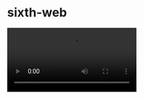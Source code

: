 # sixth-web
![vidio3](https://github.com/ZX0809/sixth-web/blob/main/don't%20wast%20your%20time%20to%20shap.mp4)
